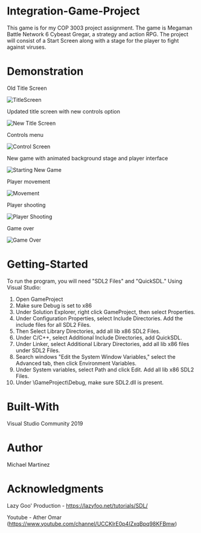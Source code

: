 # Integration-Game-Project
This game is for my COP 3003 project assignment. The game is Megaman Battle Network 6 Cybeast Gregar, a strategy and action RPG. The project will consist of a Start Screen along with a stage for the player to fight against viruses.

# Demonstration
Old Title Screen

![TitleScreen](https://user-images.githubusercontent.com/62119636/139610430-633a53f0-bcbf-47a3-945a-833cc9d71795.gif)

Updated title screen with new controls option

![New Title Screen](https://user-images.githubusercontent.com/62119636/143296158-0a3e41b1-23a2-41cd-a152-ada4434128a9.gif)

Controls menu

![Control Screen](https://user-images.githubusercontent.com/62119636/143295997-5f0b8e53-9297-4605-8936-560d95d5f282.PNG)

New game with animated background stage and player interface

![Starting New Game](https://user-images.githubusercontent.com/62119636/143296202-2ab26af1-6b10-4375-876c-e98c182f5970.gif)

Player movement

![Movement](https://user-images.githubusercontent.com/62119636/143295781-d840e8fa-aeab-4887-aa16-34be13b58ec1.gif)


Player shooting

![Player Shooting](https://user-images.githubusercontent.com/62119636/143295798-a201d9ee-bc02-45d2-bc0a-ede39a02bfed.gif)

Game over

![Game Over](https://user-images.githubusercontent.com/62119636/143296233-5c4e8abb-795f-4572-b3f3-f7e94c3bc6f0.gif)


# Getting-Started
To run the program, you will need "SDL2 Files" and "QuickSDL."
Using Visual Studio:

1. Open GameProject
2. Make sure Debug is set to x86
3. Under Solution Explorer, right click GameProject, then select Properties.
4. Under Configuration Properties, select Include Directories. Add the include files for all SDL2 Files.
5. Then Select Library Directories, add all lib x86 SDL2 Files.
6. Under C/C++, select Additional Include Directories, add QuickSDL.
7. Under Linker, select Additional Library Directories, add all lib x86 files under SDL2 Files.
8. Search windows "Edit the System Window Variables," select the Advanced tab, then click Environment Variables.
9. Under System variables, select Path and click Edit. Add all lib x86 SDL2 Files.
10. Under \GameProject\Debug, make sure SDL2.dll is present.

# Built-With
Visual Studio Community 2019

# Author
Michael Martinez

# Acknowledgments
Lazy Goo' Production - https://lazyfoo.net/tutorials/SDL/

Youtube - Ather Omar (https://www.youtube.com/channel/UCCKlrE0p4IZxqBpq98KFBmw)


